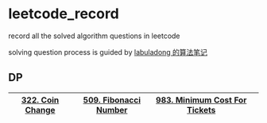 # leetcode_record

record all the solved algorithm questions in leetcode

solving question process is guided by [labuladong 的算法笔记](https://labuladong.github.io/algo/)



## DP

| [322. Coin Change](https://leetcode.com/problems/coin-change/) | [509. Fibonacci Number](https://leetcode.com/problems/fibonacci-number) | [983. Minimum Cost For Tickets](https://leetcode.com/problems/minimum-cost-for-tickets/) |      |
| ------------------------------------------------------------ | ------------------------------------------------------------ | ------------------------------------------------------------ | ---- |
